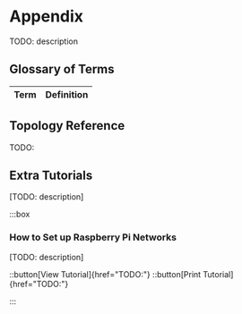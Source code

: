 # Appendix

TODO: description

## Glossary of Terms

| Term | Definition |
| ---- | ---------- |

## Topology Reference

TODO:

## Extra Tutorials

[TODO: description]

:::box
### How to Set up Raspberry Pi Networks

[TODO: description]

::button[View Tutorial]{href="TODO:"}
::button[Print Tutorial]{href="TODO:"}

:::